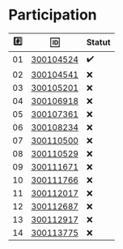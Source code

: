 # Participation


|:hash:| :id:                       | Statut             |
|------|----------------------------|--------------------|
| 01   | [300104524](300104524.sql) | :heavy_check_mark: |
| 02   | [300104541](300104541.sql) | :x:                |
| 03   | [300105201](300105201.sql) | :x:                |
| 04   | [300106918](300106918.sql) | :x:                |
| 05   | [300107361](300107361.sql) | :x:                |
| 06   | [300108234](300108234.sql) | :x:                |
| 07   | [300110500](300110500.sql) | :x:                |
| 08   | [300110529](300110529.sql) | :x:                |
| 09   | [300111671](300111671.sql) | :x:                |
| 10   | [300111766](300111766.sql) | :x:                |
| 11   | [300112017](300112017.sql) | :x:                |
| 12   | [300112687](300112687.sql) | :x:                |
| 13   | [300112917](300112917.sql) | :x:                |
| 14   | [300113775](300113775.sql) | :x:                |
